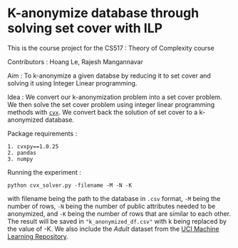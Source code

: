 # K-anonymize database through solving set cover with ILP

This is the course project for the CS517 : Theory of Complexity course 

Contributors : Hoang Le, Rajesh Mangannavar

Aim : To k-anonymize a given databse by reducing it to set cover and solving it using Integer Linear programming. 

Idea : We convert our k-anonymization problem into a set cover problem. We then solve the set cover problem using integer linear programming methods with [`cvx`](https://github.com/cvxgrp/cvxpy). We convert back the solution of set cover to a k-anonymized database.

Package requirements :
```
1. cvxpy==1.0.25
2. pandas
3. numpy
```
Running the experiment : 

```python cvx_solver.py -filename -M -N -K```

with filename being the path to the database in `.csv` format, `-M` being the number of rows, `-N` being the number of public attributes needed to be anonymized, and `-K` being the number of rows that are similar to each other. The result will be saved in `"k_anonymized_df.csv"` with k being replaced by the value of -K. We also include the *Adult* dataset from the [UCI Machine Learning Repository](https://archive.ics.uci.edu/ml/datasets/adult).
